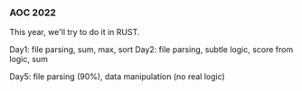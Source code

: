 ### AOC 2022

This year, we'll try to do it in RUST.

Day1: file parsing, sum, max, sort
Day2: file parsing, subtle logic, score from logic, sum

Day5: file parsing (90%), data manipulation (no real logic)
